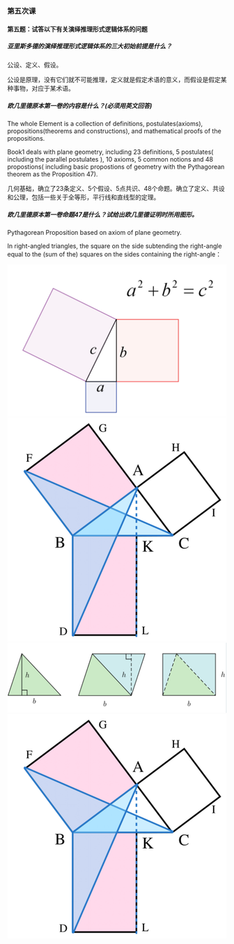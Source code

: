 ### 第五次课

#### 第五题：试答以下有关演绎推理形式逻辑体系的问题



##### 亚里斯多德的演绎推理形式逻辑体系的三大初始前提是什么？

公设、定义、假设。

公设是原理，没有它们就不可能推理，定义就是假定术语的意义，而假设是假定某种事物，对应于某术语。

    

##### 欧几里德原本第一卷的内容是什么？(必须用英文回答)

The whole Element is a collection of definitions, postulates(axioms), propositions(theorems and constructions), and mathematical proofs of the propositions.

Book1 deals with plane geometry, including 23 definitions, 5 postulates( including the parallel postulates ), 10 axioms, 5 common notions and 48 propostions( including basic propostions of geometry with the Pythagorean theorem as the Proposition 47).


几何基础，确立了23条定义、5个假设、5点共识、48个命题。确立了定义、共设和公理，包括一些关于全等形，平行线和直线型的定理。


##### 欧几里德原本第一卷命题47是什么？试给出欧几里德证明时所用图形。

Pythagorean Proposition based on axiom of plane geometry.

In right-angled triangles, the square on the side subtending the right-angle equal to the (sum of the) squares on the sides containing the right-angle：

![三角形](asset/三角形.png)
![三角形1](asset/三角形1.png)
![三角形2](asset/三角形2.png)
![三角形3](asset/三角形3.png)







